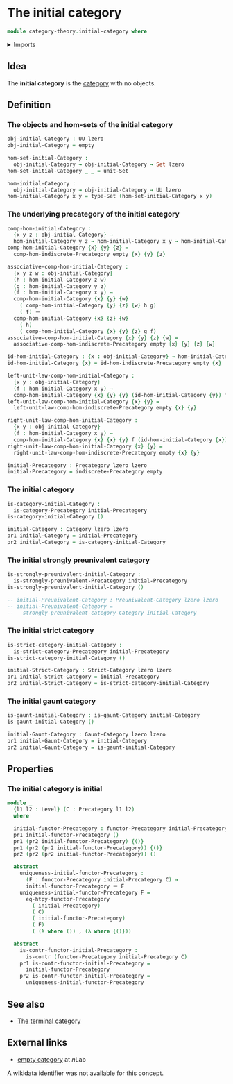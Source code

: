 # The initial category

```agda
module category-theory.initial-category where
```

<details><summary>Imports</summary>

```agda
open import category-theory.categories
open import category-theory.functors-precategories
open import category-theory.gaunt-categories
open import category-theory.indiscrete-precategories
open import category-theory.precategories
open import category-theory.strict-categories
open import category-theory.strongly-preunivalent-categories

open import foundation.contractible-types
open import foundation.dependent-pair-types
open import foundation.dependent-products-contractible-types
open import foundation.empty-types
open import foundation.identity-types
open import foundation.sets
open import foundation.unit-type
open import foundation.universe-levels
```

</details>

## Idea

The **initial category** is the [category](category-theory.categories.md) with
no objects.

## Definition

### The objects and hom-sets of the initial category

```agda
obj-initial-Category : UU lzero
obj-initial-Category = empty

hom-set-initial-Category :
  obj-initial-Category → obj-initial-Category → Set lzero
hom-set-initial-Category _ _ = unit-Set

hom-initial-Category :
  obj-initial-Category → obj-initial-Category → UU lzero
hom-initial-Category x y = type-Set (hom-set-initial-Category x y)
```

### The underlying precategory of the initial category

```agda
comp-hom-initial-Category :
  {x y z : obj-initial-Category} →
  hom-initial-Category y z → hom-initial-Category x y → hom-initial-Category x z
comp-hom-initial-Category {x} {y} {z} =
  comp-hom-indiscrete-Precategory empty {x} {y} {z}

associative-comp-hom-initial-Category :
  {x y z w : obj-initial-Category}
  (h : hom-initial-Category z w)
  (g : hom-initial-Category y z)
  (f : hom-initial-Category x y) →
  comp-hom-initial-Category {x} {y} {w}
    ( comp-hom-initial-Category {y} {z} {w} h g)
    ( f) ＝
  comp-hom-initial-Category {x} {z} {w}
    ( h)
    ( comp-hom-initial-Category {x} {y} {z} g f)
associative-comp-hom-initial-Category {x} {y} {z} {w} =
  associative-comp-hom-indiscrete-Precategory empty {x} {y} {z} {w}

id-hom-initial-Category : {x : obj-initial-Category} → hom-initial-Category x x
id-hom-initial-Category {x} = id-hom-indiscrete-Precategory empty {x}

left-unit-law-comp-hom-initial-Category :
  {x y : obj-initial-Category}
  (f : hom-initial-Category x y) →
  comp-hom-initial-Category {x} {y} {y} (id-hom-initial-Category {y}) f ＝ f
left-unit-law-comp-hom-initial-Category {x} {y} =
  left-unit-law-comp-hom-indiscrete-Precategory empty {x} {y}

right-unit-law-comp-hom-initial-Category :
  {x y : obj-initial-Category}
  (f : hom-initial-Category x y) →
  comp-hom-initial-Category {x} {x} {y} f (id-hom-initial-Category {x}) ＝ f
right-unit-law-comp-hom-initial-Category {x} {y} =
  right-unit-law-comp-hom-indiscrete-Precategory empty {x} {y}

initial-Precategory : Precategory lzero lzero
initial-Precategory = indiscrete-Precategory empty
```

### The initial category

```agda
is-category-initial-Category :
  is-category-Precategory initial-Precategory
is-category-initial-Category ()

initial-Category : Category lzero lzero
pr1 initial-Category = initial-Precategory
pr2 initial-Category = is-category-initial-Category
```

### The initial strongly preunivalent category

```agda
is-strongly-preunivalent-initial-Category :
  is-strongly-preunivalent-Precategory initial-Precategory
is-strongly-preunivalent-initial-Category ()

-- initial-Preunivalent-Category : Preunivalent-Category lzero lzero
-- initial-Preunivalent-Category =
--   strongly-preunivalent-category-Category initial-Category
```

### The initial strict category

```agda
is-strict-category-initial-Category :
  is-strict-category-Precategory initial-Precategory
is-strict-category-initial-Category ()

initial-Strict-Category : Strict-Category lzero lzero
pr1 initial-Strict-Category = initial-Precategory
pr2 initial-Strict-Category = is-strict-category-initial-Category
```

### The initial gaunt category

```agda
is-gaunt-initial-Category : is-gaunt-Category initial-Category
is-gaunt-initial-Category ()

initial-Gaunt-Category : Gaunt-Category lzero lzero
pr1 initial-Gaunt-Category = initial-Category
pr2 initial-Gaunt-Category = is-gaunt-initial-Category
```

## Properties

### The initial category is initial

```agda
module _
  {l1 l2 : Level} (C : Precategory l1 l2)
  where

  initial-functor-Precategory : functor-Precategory initial-Precategory C
  pr1 initial-functor-Precategory ()
  pr1 (pr2 initial-functor-Precategory) {()}
  pr1 (pr2 (pr2 initial-functor-Precategory)) {()}
  pr2 (pr2 (pr2 initial-functor-Precategory)) ()

  abstract
    uniqueness-initial-functor-Precategory :
      (F : functor-Precategory initial-Precategory C) →
      initial-functor-Precategory ＝ F
    uniqueness-initial-functor-Precategory F =
      eq-htpy-functor-Precategory
        ( initial-Precategory)
        ( C)
        ( initial-functor-Precategory)
        ( F)
        ( (λ where ()) , (λ where {()}))

  abstract
    is-contr-functor-initial-Precategory :
      is-contr (functor-Precategory initial-Precategory C)
    pr1 is-contr-functor-initial-Precategory =
      initial-functor-Precategory
    pr2 is-contr-functor-initial-Precategory =
      uniqueness-initial-functor-Precategory
```

## See also

- [The terminal category](category-theory.terminal-category.md)

## External links

- [empty category](https://ncatlab.org/nlab/show/empty+category) at $n$Lab

A wikidata identifier was not available for this concept.

